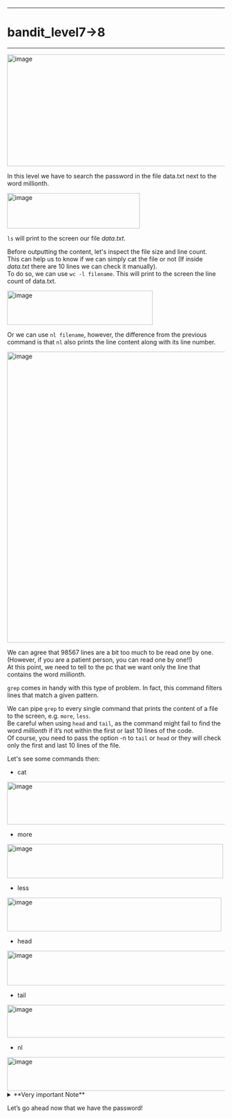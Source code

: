 ***
# bandit_level7->8
***
<img width="606" height="259" alt="image" src="https://github.com/user-attachments/assets/77ad1d8d-bf46-40a0-ad10-3fa6397d9ce5" />  
  
In this level we have to search the password in the file data.txt next to the word millionth.  
  
<img width="307" height="82" alt="image" src="https://github.com/user-attachments/assets/47e6fb84-c1bf-4571-ba60-9974c4c99a67" />  
  
`ls` will print to the screen our file *data.txt*.  

Before outputting the content, let's inspect the file size and line count.  
This can help us to know if we can simply cat the file or not (If inside *data.txt* there are 10 lines we can check it manually).  
To do so, we can use `wc -l filename`. This will print to the screen the line count of data.txt.  
  
<img width="337" height="79" alt="image" src="https://github.com/user-attachments/assets/88758637-a3f6-4aaa-bc9a-ed54717f3d82" />  

Or we can use `nl filename`, however, the difference from the previous command is that `nl` also prints the line content along with its line number.  
  
<img width="612" height="673" alt="image" src="https://github.com/user-attachments/assets/c636c259-af04-4814-9a93-9bdedc2ef38c" />
  
We can agree that 98567 lines are a bit too much to be read one by one. (However, if you are a patient person, you can read one by one!!)  
At this point, we need to tell to the pc that we want only the line that contains the word *millionth*.  
  
`grep` comes in handy with this type of problem. In fact, this command filters lines that match a given pattern.  
  
We can pipe `grep` to every single command that prints the content of a file to the screen, e.g. `more`, `less`.  
Be careful when using `head` and `tail`, as the command might fail to find the word *millionth* if it’s not within the first or last 10 lines of the code.  
Of course, you need to pass the option -n to `tail` or `head` or they will check only the first and last 10 lines of the file.  

Let's see some commands then:  

- cat
<img width="523" height="99" alt="image" src="https://github.com/user-attachments/assets/989a45c2-b70f-4299-a08b-cf651a95e71d" />
  
- more  
<img width="500" height="79" alt="image" src="https://github.com/user-attachments/assets/e083cad7-c322-442f-9f57-c33ed3bc0b2d" />  
  
- less  
<img width="496" height="78" alt="image" src="https://github.com/user-attachments/assets/9fcfd1f8-f77f-4922-a8c9-cf0895f11e37" />  
  
- head  
<img width="590" height="80" alt="image" src="https://github.com/user-attachments/assets/b805ae9a-1eda-4a4e-bfb1-873ff14eeb3d" />  
  
- tail  
<img width="583" height="76" alt="image" src="https://github.com/user-attachments/assets/43860552-2f41-4cfe-b5ae-4751ebc6b233" />

- nl
<img width="577" height="78" alt="image" src="https://github.com/user-attachments/assets/b220afea-f67b-404f-8f62-cf1717571d7d" />
  
<details>
<summary> **Very important Note** </summary>

> The command `grep` is case sensitive, so be aware of what you type in the command!! However there are various options for this command, like `-i`
> <img width="970" height="77" alt="image" src="https://github.com/user-attachments/assets/b516f3a8-bcb3-475d-b43c-41cffa1892c6" />
</details>

Let’s go ahead now that we have the password!

















